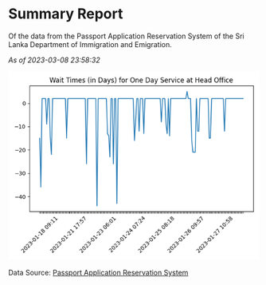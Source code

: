 # Summary Report

Of the data from the Passport Application Reservation System of the Sri Lanka Department of Immigration and Emigration.

*As of 2023-03-08 23:58:32*

![Wait Time Chart](summary.wait_time_chart.png)

Data Source: [Passport Application Reservation System](https://eservices.immigration.gov.lk:8443/appointment/pages/reservationApplication.xhtml)